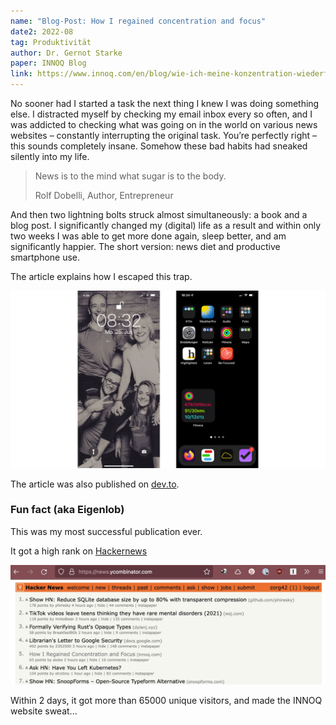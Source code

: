 ```yaml
---
name: "Blog-Post: How I regained concentration and focus"
date2: 2022-08
tag: Produktivität
author: Dr. Gernot Starke
paper: INNOQ Blog
link: https://www.innoq.com/en/blog/wie-ich-meine-konzentration-wiederfand/
---
```


No sooner had I started a task the next thing I knew I was doing something else. I distracted myself by checking my email inbox every so often, and I was addicted to checking what was going on in the world on various news websites – constantly interrupting the original task. You’re perfectly right – this sounds completely insane. Somehow these bad habits had sneaked silently into my life.

>News is to the mind what sugar is to the body.<p/>
>Rolf Dobelli, Author, Entrepreneur 

And then two lightning bolts struck almost simultaneously: a book and a blog post. I significantly changed my (digital) life as a result and within only two weeks I was able to get more done again, sleep better, and am significantly happier. The short version: news diet and productive smartphone use.


The article explains how I escaped this trap.

![Smartphone neu konfiguriert](/images/articles/home-lock.png)


The article was also published on [dev.to](https://dev.to/arc42/how-to-regain-concentration-and-focus-32b9).


### Fun fact (aka Eigenlob)

This was my most successful publication ever. 

It got a high rank on [Hackernews](https://news.ycombinator.com/item?id=32304456)

![Rank 5 (it even got to #4 a while later)](/images/articles/hackernews.jpg)

Within 2 days, it got more than 65000 unique visitors, and made the INNOQ website sweat...